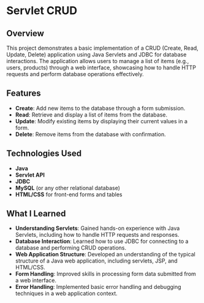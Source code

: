 #  Servlet CRUD

## Overview

This project demonstrates a basic implementation of a CRUD (Create, Read, Update, Delete) application using Java Servlets and JDBC for database interactions. The application allows users to manage a list of items (e.g., users, products) through a web interface, showcasing how to handle HTTP requests and perform database operations effectively.

## Features

- **Create**: Add new items to the database through a form submission.
- **Read**: Retrieve and display a list of items from the database.
- **Update**: Modify existing items by displaying their current values in a form.
- **Delete**: Remove items from the database with confirmation.

## Technologies Used

- **Java**
- **Servlet API**
- **JDBC**
- **MySQL** (or any other relational database)
- **HTML/CSS** for front-end forms and tables

## What I Learned

- **Understanding Servlets**: Gained hands-on experience with Java Servlets, including how to handle HTTP requests and responses.
- **Database Interaction**: Learned how to use JDBC for connecting to a database and performing CRUD operations.
- **Web Application Structure**: Developed an understanding of the typical structure of a Java web application, including servlets, JSP, and HTML/CSS.
- **Form Handling**: Improved skills in processing form data submitted from a web interface.
- **Error Handling**: Implemented basic error handling and debugging techniques in a web application context.


